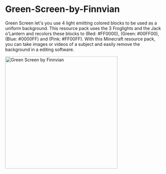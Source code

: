 # Green-Screen-by-Finnvian
Green Screen let's you use 4 light emitting colored blocks to be used as a uniform background. This resource pack uses the 3 Froglights and the Jack o'Lantern and recolors these blocks to (Red: #FF0000), (Green: #00FF00), (Blue: #0000FF) and (Pink: #FF00FF). With this Minecraft resource pack, you can take images or videos of a subject and easily remove the background in a editing software.

<img width="360" height="360" alt="Green Screen by Finnvian" src="https://github.com/user-attachments/assets/8b82989f-f51b-4fba-8a20-e8c03ef48b1f" />
